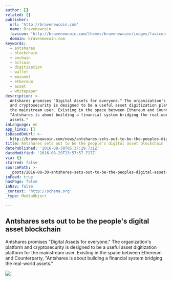 ```yaml
---
author: []
related: []
publisher:
  url: 'http://bravenewcoin.com'
  name: Bravenewcoin
  favicon: 'http://bravenewcoin.com/themes/bravenewcoin/images/favicon.ico'
  domain: bravenewcoin.com
keywords:
  - antshares
  - blockchain
  - onchain
  - bitcoin
  - digitization
  - wallet
  - mainnet
  - ethereum
  - asset
  - whitepaper
description: >-
  Antshares promises "Digital Assets for everyone." The organization's platform
  and cryptosecurity is designed to be a useful asset digitization platform for
  the mainstream user. Existing in the space between Ethereum and Counterparty,
  "Antshares is about building a financial system bridging the real-world
  assets."
inLanguage: en
app_links: []
isBasedOnUrl: >-
  http://bravenewcoin.com/news/antshares-sets-out-to-be-the-peoples-digital-asset-blockchain/
title: Antshares sets out to be the people's digital asset blockchain
datePublished: '2016-08-30T05:37:29.731Z'
dateModified: '2016-08-29T23:57:57.717Z'
via: {}
starred: false
sourcePath: >-
  _posts/2016-08-30-antshares-sets-out-to-be-the-peoples-digital-asset-blockcha.md
inFeed: true
hasPage: false
inNav: false
_context: 'http://schema.org'
_type: MediaObject

---
```

<article style=""><h1>Antshares sets out to be the people's digital asset blockchain</h1><p>Antshares promises "Digital Assets for everyone." The organization's platform and cryptosecurity is designed to be a useful asset digitization platform for the mainstream user. Existing in the space between Ethereum and Counterparty, "Antshares is about building a financial system bridging the real-world assets."</p><img src="http://bravenewcoin.com/assets/Uploads/_resampled/CroppedImage400400-Antshare-Aug-2016.jpg" /></article>
